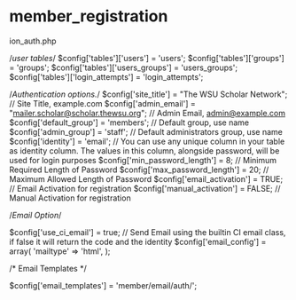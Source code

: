 # member_registration

ion_auth.php

/*user tables*/
$config['tables']['users']           = 'users';
$config['tables']['groups']          = 'groups';
$config['tables']['users_groups']    = 'users_groups';
$config['tables']['login_attempts']  = 'login_attempts';

/*Authentication options.*/
$config['site_title']                 = "The WSU Scholar Network";       // Site Title, example.com
$config['admin_email']                = "mailer.scholar@scholar.thewsu.org"; // Admin Email, admin@example.com
$config['default_group']              = 'members';             // Default group, use name
$config['admin_group']                = 'staff';             // Default administrators group, use name
$config['identity']                   = 'email';          // You can use any unique column in your table as identity column. The values in this column, alongside password, will be used for login purposes
$config['min_password_length']        = 8;                   // Minimum Required Length of Password
$config['max_password_length']        = 20;                  // Maximum Allowed Length of Password
$config['email_activation']           = TRUE;               // Email Activation for registration
$config['manual_activation']          = FALSE;               // Manual Activation for registration




/*Email Option*/

$config['use_ci_email'] = true; // Send Email using the builtin CI email class, if false it will return the code and the identity
$config['email_config'] = array(
	'mailtype' => 'html',
);


/* Email Templates */

$config['email_templates'] = 'member/email/auth/';


